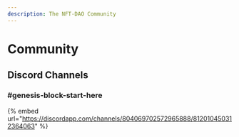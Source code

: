 ```yaml
---
description: The NFT-DAO Community
---
```


# Community

## Discord Channels

### \#genesis-block-start-here

{% embed url="https://discordapp.com/channels/804069702572965888/812010450312364063" %}



